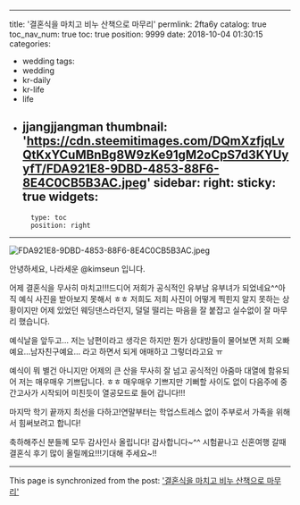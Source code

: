 
---
title: '결혼식을 마치고 비누 산책으로 마무리'
permlink: 2fta6y
catalog: true
toc_nav_num: true
toc: true
position: 9999
date: 2018-10-04 01:30:15
categories:
- wedding
tags:
- wedding
- kr-daily
- kr-life
- life
- jjangjjangman
thumbnail: 'https://cdn.steemitimages.com/DQmXzfjqLvQtKxYCuMBnBg8W9zKe91gM2oCpS7d3KYUyyfT/FDA921E8-9DBD-4853-88F6-8E4C0CB5B3AC.jpeg'
sidebar:
    right:
        sticky: true
widgets:
    -
        type: toc
        position: right
---


![FDA921E8-9DBD-4853-88F6-8E4C0CB5B3AC.jpeg](https://cdn.steemitimages.com/DQmXzfjqLvQtKxYCuMBnBg8W9zKe91gM2oCpS7d3KYUyyfT/FDA921E8-9DBD-4853-88F6-8E4C0CB5B3AC.jpeg)

안녕하세요, 나라세운 @kimseun 입니다.

어제 결혼식을 무사히 마치고!!!드디어 저희가 공식적인 유부남 유부녀가 되었네요^^아직 예식 사진을 받아보지 못해서 ㅎㅎ 저희도 저희 사진이 어떻게 찍힌지 알지 못하는 상황이지만 어제 있었던 웨딩댄스라던지, 덜덜 떨리는 마음을 잘 붙잡고 실수없이 잘 마무리 했습니다. 


예식날을 앞두고... 저는 남편이라고 생각은 하지만 뭔가 상대방들이 물어보면 저희 오빠예요...남자친구예요... 라고 하면서 되게 애매하고 그렇더라고요 ㅠ 


예식이 뭐 별건 아니지만 어제의 큰 산을 무사히 잘 넘고 공식적인 아줌마 대열에 함유되어 저는 매우매우 기쁘답니다. ㅎㅎ 매우매우 기쁘지만 기뻐할 사이도 없이 다음주에 중간고사가 시작되어 미친듯이 열공모드로 들어 갑니다!!!


마지막 학기 끝까지 최선을 다하고!연말부터는 학업스트레스 없이 주부로서  가족을 위해서 힘써보려고 합니다!



축하해주신 분들께 모두 감사인사 올립니다!
감사합니다~^^ 시험끝나고 신혼여행 갈때 결혼식 후기 많이 올릴께요!!!기대해 주세요~!!

- - -

This page is synchronized from the post: ['결혼식을 마치고 비누 산책으로 마무리'](https://steemit.com/@kimseun/2fta6y)
